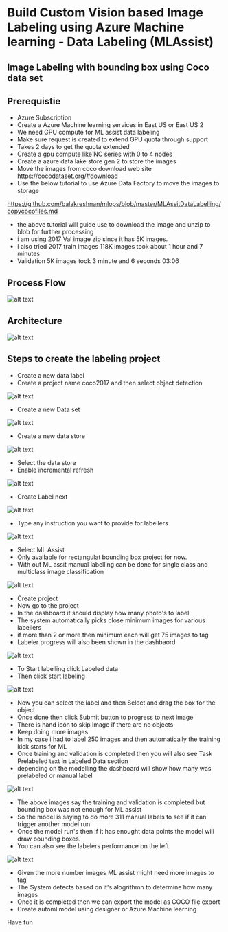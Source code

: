 # Build Custom Vision based Image Labeling using Azure Machine learning - Data Labeling (MLAssist)

## Image Labeling with bounding box using Coco data set

## Prerequistie

- Azure Subscription
- Create a Azure Machine learning services in East US or East US 2
- We need GPU compute for ML assist data labeling
- Make sure request is created to extend GPU quota through support
- Takes 2 days to get the quota extended
- Create a gpu compute like NC series with 0 to 4 nodes
- Create a azure data lake store gen 2 to store the images
- Move the images from coco download web site https://cocodataset.org/#download
- Use the below tutorial to use Azure Data Factory to move the images to storage

https://github.com/balakreshnan/mlops/blob/master/MLAssitDataLabelling/copycocofiles.md

- the above tutorial will guide use to download the image and unzip to blob for further processing
- i am using 2017 Val image zip since it has 5K images.
- i also tried 2017 train images 118K images took about 1 hour and 7 minutes
- Validation 5K images took 3 minute and 6 seconds 03:06

## Process Flow

![alt text](https://github.com/balakreshnan/mlops/blob/master/images/cocoflow1.jpg "mlops deploy")

## Architecture

![alt text](https://github.com/balakreshnan/mlops/blob/master/images/cocoflow2.jpg "mlops deploy")

## Steps to create the labeling project

- Create a new data label
- Create a project name coco2017 and then select object detection

![alt text](https://github.com/balakreshnan/mlops/blob/master/images/cocoprj1.jpg "mlops deploy")

- Create a new Data set

![alt text](https://github.com/balakreshnan/mlops/blob/master/images/cocoprj2.jpg "mlops deploy")

- Create a new data store 

![alt text](https://github.com/balakreshnan/mlops/blob/master/images/cocoprj3.jpg "mlops deploy")

- Select the data store
- Enable incremental refresh

![alt text](https://github.com/balakreshnan/mlops/blob/master/images/cocoprj4.jpg "mlops deploy")

- Create Label next

![alt text](https://github.com/balakreshnan/mlops/blob/master/images/cocoprj5.jpg "mlops deploy")

- Type any instruction you want to provide for labellers

![alt text](https://github.com/balakreshnan/mlops/blob/master/images/cocoprj6.jpg "mlops deploy")

- Select ML Assist
- Only available for rectangulat bounding box project for now.
- With out ML assit manual labelling can be done for single class and multiclass image classification

![alt text](https://github.com/balakreshnan/mlops/blob/master/images/cocoprj7.jpg "mlops deploy")

- Create project
- Now go to the project
- In the dashboard it should display how many photo's to label
- The system automatically picks close minimum images for various labellers
- if more than 2 or more then minimum each will get 75 images to tag
- Labeler progress will also been shown in the dashbaord

![alt text](https://github.com/balakreshnan/mlops/blob/master/images/cocoprj8.jpg "mlops deploy")

- To Start labelling click Labeled data
- Then click start labeling

![alt text](https://github.com/balakreshnan/mlops/blob/master/images/cocoprj9.jpg "mlops deploy")

- Now you can select the label and then Select and drag the box for the object
- Once done then click Submit button to progress to next image
- There is hand icon to skip image if there are no objects
- Keep doing more images
- In my case i had to label 250 images and then automatically the training kick starts for ML
- Once training and validation is completed then you will also see Task Prelabeled text in Labeled Data section
- depending on the modelling the dashboard will show how many was prelabeled or manual label

![alt text](https://github.com/balakreshnan/mlops/blob/master/images/cocoprj10.jpg "mlops deploy")

- The above images say the training and validation is completed but bounding box was not enough for ML assist 
- So the model is saying to do more 311 manual labels to see if it can trigger another model run
- Once the model run's then if it has enought data points the model will draw bounding boxes.
- You can also see the labelers performance on the left

![alt text](https://github.com/balakreshnan/mlops/blob/master/images/cocoprj11.jpg "mlops deploy")

- Given the more number images ML assist might need more images to tag
- The System detects based on it's alogrithmn to determine how many images
- Once it is completed then we can export the model as COCO file export
- Create automl model using designer or Azure Machine learning

Have fun